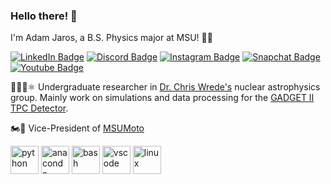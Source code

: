 ### Hello there! 👋

I'm Adam Jaros, a B.S. Physics major at MSU! 💚🤍

[![LinkedIn Badge](https://img.shields.io/badge/LinkedIn-Profile-informational?style=flat&logo=linkedin&logoColor=white&color=1CA2F1)](https://www.linkedin.com/in/jaros-adam/)
[![Discord Badge](https://img.shields.io/badge/Discord-Profile-informationl?style=flat&logo=discord&logoColor=white&color=404EED)](https://www.discord.com/users/adam1441/)
[![Instagram Badge](https://img.shields.io/badge/Instagram-Profile-informational?style=flat&logo=instagram&logoColor=white&color=DB0097)](https://www.instagram.com/adamjaros2/)
[![Snapchat Badge](https://img.shields.io/badge/Snapchat-Profile-informational?style=flat&logo=snapchat&logoColor=white&color=FDFB17)](https://www.snapchat.com/add/ajaros226500)
[![Youtube Badge](https://img.shields.io/badge/Youtube-Playlist-informational?style=flat&logo=youtube&logoColor=white&color=F50000)](https://www.youtube.com/playlist?list=PLmwxJQlNexn94uXLSKS4lmoXxip8atV6v)


👨‍🔬✨⚛  Undergraduate researcher in [Dr. Chris Wrede's](https://people.nscl.msu.edu/~wrede/) nuclear astrophysics group. Mainly work on simulations and data processing for the [GADGET II TPC Detector](https://wikihost.nscl.msu.edu/protondetector/lib/exe/fetch.php?media=lecm-ruchi-5august.pdf). 

🏍💨 Vice-President of [MSUMoto](https://www.instagram.com/msumotoclub/)

<p align="left">
  <img src="https://cdn.jsdelivr.net/gh/devicons/devicon/icons/python/python-original.svg" alt="python" width="45" height="45"/>
  <img src="https://cdn.jsdelivr.net/gh/devicons/devicon/icons/anaconda/anaconda-original.svg" alt="anaconda" width="45" height="45"/>
  <img src="https://cdn.jsdelivr.net/gh/devicons/devicon/icons/bash/bash-original.svg" alt="bash" width="45" height="45"/>
  <img src="https://cdn.jsdelivr.net/gh/devicons/devicon/icons/vscode/vscode-original.svg" alt="vscode" width="45" height="45"/>
  <img src="https://cdn.jsdelivr.net/gh/devicons/devicon/icons/linux/linux-original.svg" alt="linux" width="45" height="45"/>
</p>
